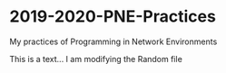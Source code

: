# 2019-2020-PNE-Practices
My practices of Programming in Network Environments

This is a text... I am modifying the Random file


